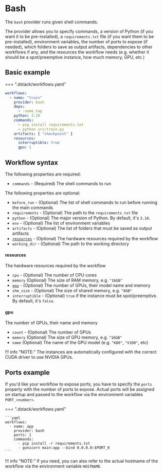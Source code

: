 # Bash

The `bash` provider runs given shell commands. 

The provider allows you to specify commands, a version of Python (if you want it to be pre-installed), 
a `requirements.txt` file (if you want them to be pre-installed), environment variables, the number of ports to expose (if needed), 
which folders to save as output artifacts, dependencies to other workflows if any, and the resources the workflow needs 
(e.g. whether it should be a spot/preemptive instance, how much memory, GPU, etc.) 

## Basic example

=== ".dstack/workflows.yaml"

```yaml
workflows:
  - name: "train"
    provider: bash
    deps:
      - :some_tag
    python: 3.10
    commands:
      - pip install requirements.txt
      - python src/train.py
    artifacts: [ "checkpoint" ]
    resources:
      interruptible: true
      gpu: 1
```

## Workflow syntax

The following properties are required:

- `commands` - (Required) The shell commands to run

The following properties are optional:

- `before_run` - (Optional) The list of shell commands to run before running the main commands
- `requirements` - (Optional) The path to the `requirements.txt` file
- `python` - (Optional) The major version of Python. By default, it's `3.10`.
- `env` - (Optional) The list of environment variables 
- `artifacts` - (Optional) The list of folders that must be saved as output artifacts
- [`resources`](#resources) - (Optional) The hardware resources required by the workflow
- `working_dir` - (Optional) The path to the working directory

#### resources

The hardware resources required by the workflow

- `cpu` - (Optional) The number of CPU cores
- `memory` (Optional) The size of RAM memory, e.g. `"16GB"`
- [`gpu`](#gpu) - (Optional) The number of GPUs, their model name and memory
- `shm_size` - (Optional) The size of shared memory, e.g. `"8GB"`
- `interruptible` - (Optional) `true` if the instance must be spot/preemptive.
    By default, it's `false`.

#### gpu

The number of GPUs, their name and memory

- `count` - (Optional) The number of GPUs
- `memory` (Optional) The size of GPU memory, e.g. `"16GB"`
- `name` (Optional) The name of the GPU model (e.g. `"K80"`, `"V100"`, etc)

!!! info "NOTE:"
    The instances are automatically configured with the correct CUDA driver to use NVIDIA GPUs.

## Ports example

If you'd like your workflow to expose ports, you have to specify the `ports` property with the number
of ports to expose. Actual ports will be assigned on startup and passed to the workflow via the environment
variables `PORT_<number>`.

=== ".dstack/workflows.yaml"

    ```yaml
    workflows:
      - name: app
        provider: bash
        ports: 1
        commands: 
          - pip install -r requirements.txt
          - gunicorn main:app --bind 0.0.0.0:$PORT_0
    ```

!!! info "NOTE:"
    If you need, you can also refer to the actual hostname of the workflow via the environment variable `HOSTNAME`.